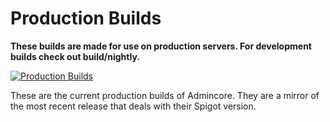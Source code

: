# Production Builds
**These builds are made for use on production servers. For development builds check out build/nightly.**

[![Production Builds](https://github.com/RudRecciah/admincore/actions/workflows/production.yml/badge.svg)](https://github.com/RudRecciah/admincore/tree/build/production)

These are the current production builds of Admincore. They are a mirror of the most recent release that deals with their Spigot version.
